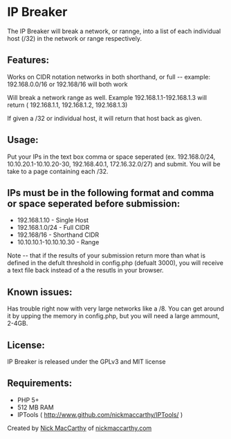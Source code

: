 IP Breaker
====================

The IP Breaker will break a network, or rannge, into a list of each individual host (/32) in the network or range respectively.  


Features:
-------------------

Works on CIDR notation networks in both shorthand, or full -- example:  192.168.0.0/16 or 192.168/16 will both work

Will break a network range as well.  Example 192.168.1.1-192.168.1.3 will return ( 192.168.1.1, 192.168.1.2, 192.168.1.3)

If given a /32 or individual host, it will return that host back as given.

Usage:
-------------------
Put your IPs in the text box comma or space seperated (ex. 192.168.0/24, 10.10.20.1-10.10.20-30, 192.168.40.1, 172.16.32.0/27) and submit.  You will be take to a page containing each /32.

IPs must be in the following format and comma or space seperated before submission:
-------------------------------
* 192.168.1.10 - Single Host
* 192.168.1.0/24  - Full CIDR
* 192.168/16 - Shorthand CIDR
* 10.10.10.1-10.10.10.30 - Range

Note -- that if the results of your submission return more than what is defined in the defult threshold in config.php (defualt 3000), you will receive a text file back instead of a the resutls in your browser.

Known issues:
--------------
Has trouble right now with very large networks like a /8.  You can get around it by upping the memory in config.php, but you will need a large ammount, 2-4GB.

License:
-------------
IP Breaker is released under the GPLv3 and MIT license

Requirements:
-------------
* PHP 5+
* 512 MB RAM
* IPTools ( http://www.github.com/nickmaccarthy/IPTools/ )


Created by <a href="mailto:nickmaccarthy@gmail.com">Nick MacCarthy</a> of <a href="http://www.nickmaccarthy.com">nickmaccarthy.com</a>
